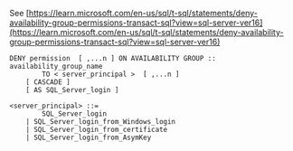 See [https://learn.microsoft.com/en-us/sql/t-sql/statements/deny-availability-group-permissions-transact-sql?view=sql-server-ver16](https://learn.microsoft.com/en-us/sql/t-sql/statements/deny-availability-group-permissions-transact-sql?view=sql-server-ver16)
```
DENY permission  [ ,...n ] ON AVAILABILITY GROUP :: availability_group_name  
        TO < server_principal >  [ ,...n ]  
    [ CASCADE ]  
    [ AS SQL_Server_login ]   
  
<server_principal> ::=   
        SQL_Server_login  
    | SQL_Server_login_from_Windows_login   
    | SQL_Server_login_from_certificate   
    | SQL_Server_login_from_AsymKey
```
